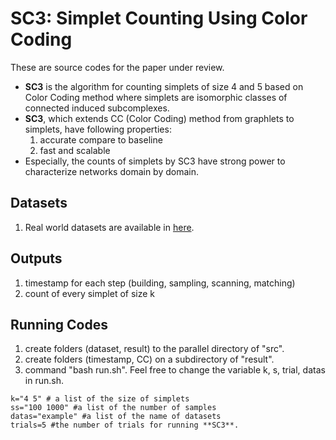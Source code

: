 # SC3: Simplet Counting Using Color Coding

These are source codes for the paper under review.


* **SC3** is the algorithm for counting simplets of size 4 and 5 based on Color Coding method where simplets are isomorphic classes of connected induced subcomplexes.
* **SC3**, which extends CC (Color Coding) method from graphlets to simplets, have following properties:
  1. accurate compare to baseline
  2. fast and scalable
* Especially, the counts of simplets by SC3 have strong power to characterize networks domain by domain.



## Datasets 
1. Real world datasets are available in [here](https://www.cs.cornell.edu/~arb/data/). 
  
## Outputs
1. timestamp for each step (building, sampling, scanning, matching)
2. count of every simplet of size k


## Running Codes
1. create folders (dataset, result) to the parallel directory of "src".
2. create folders (timestamp, CC) on a subdirectory of "result".
3. command "bash run.sh". Feel free to change the variable k, s, trial, datas in run.sh. 

```
k="4 5" # a list of the size of simplets
ss="100 1000" #a list of the number of samples
datas="example" #a list of the name of datasets
trials=5 #the number of trials for running **SC3**.
```
